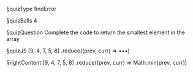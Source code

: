 §quizType
findError

§quizBalls
4

§quizQuestion
Complete the code to return the smallest element in the array


§quizJS
[9, 4, 7, 5, 8]
  .reduce((prev, curr) => •••)

§rightContent
[9, 4, 7, 5, 8]
  .reduce((prev, curr) => Math.min(prev, curr))
